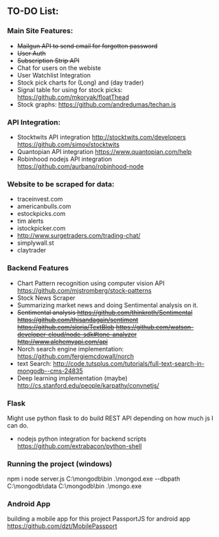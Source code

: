 ## TO-DO List:


### Main Site Features: 
* ~~Mailgun API to send email for forgotten password~~
* ~~User Auth~~
* ~~Subscription Strip API~~
* Chat for users on the webiste
* User Watchlist Integration
* Stock pick charts for (Long) and (day trader)
* Signal table for using for stock picks: https://github.com/mkoryak/floatThead
* Stock graphs: https://github.com/andredumas/techan.js


### API Integration:
* Stocktwits API integration
http://stocktwits.com/developers
https://github.com/simov/stocktwits
* Quantopian API integration
https://www.quantopian.com/help
* Robinhood nodejs API integration
https://github.com/aurbano/robinhood-node


### Website to be scraped for data: 
* traceinvest.com
* americanbulls.com
* estockpicks.com
* tim alerts
* istockpicker.com
* http://www.surgetraders.com/trading-chat/
* simplywall.st
* claytrader

### Backend Features
* Chart Pattern recognition using computer vision API
https://github.com/mjstromberg/stock-patterns
* Stock News Scraper
* Summarizing market news and doing Sentimental analysis on it.
* ~~Sentimental analysis 
https://github.com/thinkroth/Sentimental
https://github.com/thisandagain/sentiment
https://github.com/sloria/TextBlob
https://github.com/watson-developer-cloud/node-sdk#tone-analyzer
http://www.alchemyapi.com/api~~
* Norch search engine implementation: https://github.com/fergiemcdowall/norch
* text Search: http://code.tutsplus.com/tutorials/full-text-search-in-mongodb--cms-24835
* Deep learning implementation (maybe)
http://cs.stanford.edu/people/karpathy/convnetjs/


### Flask 
Might use python flask to do build REST API depending on how much js I can do.
* nodejs python integration for backend scripts
https://github.com/extrabacon/python-shell


### Running the project (windows)
npm i
node server.js
C:\mongodb\bin .\mongod.exe --dbpath C:\mongodb\data
C:\mongodb\bin .\mongo.exe



### Android App 
building a mobile app for this project
PassportJS for android app
https://github.com/dzt/MobilePassport

